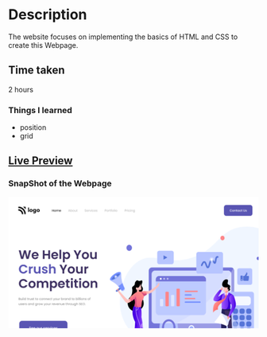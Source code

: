 # Description
The website focuses on implementing the basics of HTML and CSS to create this Webpage.

## Time taken
2 hours 

### Things I learned

- position
- grid

## [Live Preview](https://project04-silk.vercel.app/)

### SnapShot of the Webpage

![StreetStyle](./thumbnail.png)
